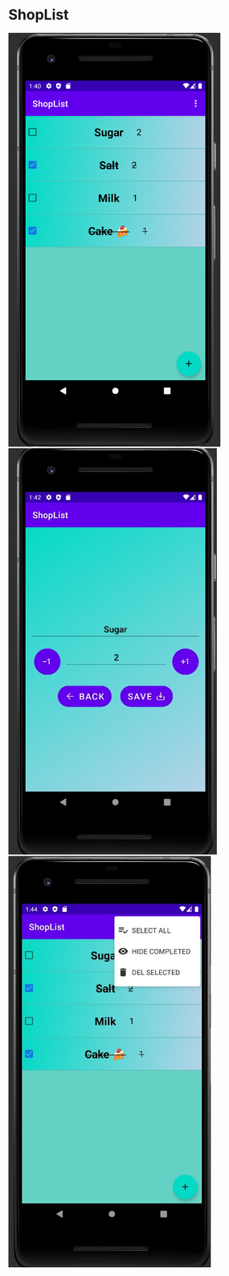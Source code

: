 # ShopList

![ShopList](https://github.com/Ofekyaloz/ShopList/blob/master/image.png)
![ShoptList](https://github.com/Ofekyaloz/ShopList/blob/master/image2.jpg)
![ShoptList](https://github.com/Ofekyaloz/ShopList/blob/master/image3.jpg)
